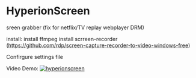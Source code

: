 # HyperionScreen
sreen grabber (fix for netflix/TV replay webplayer DRM)

install:
  install ffmpeg
  install scrreen-recorder (https://github.com/rdp/screen-capture-recorder-to-video-windows-free)
  
Confirgure settings file

Video Demo:
[![hyperionscreen](https://i.ytimg.com/vi_webp/di6ZOfJL1wI/mqdefault.webp)](https://www.youtube.com/watch?v=di6ZOfJL1wI)
